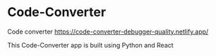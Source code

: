 # Code-Converter
Code converter
https://code-converter-debugger-quality.netlify.app/

This Code-Converter app is built using Python and React
